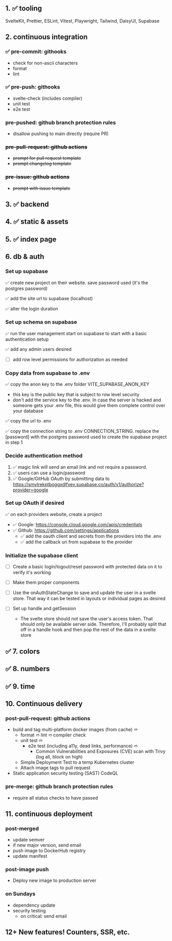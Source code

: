 ## 1. :white_check_mark: tooling

SvelteKit, Prettier, ESLint, Vitest, Playwright, Tailwind, DaisyUI, Supabase

## 2. continuous integration

### :white_check_mark: pre-commit: githooks

- check for non-ascii characters
- format
- lint

### :white_check_mark: pre-push: githooks

- svelte-check (includes compiler)
- unit test
- e2e test

### pre-pushed: github branch protection rules

- disallow pushing to main directly (require PR)

### ~~pre-pull-request: github actions~~

- ~~prompt for pull request template~~
- ~~prompt changelog template~~

### ~~pre-issue: github actions~~

- ~~prompt with issue template~~

## 3. :white_check_mark: backend

## 4. :white_check_mark: static & assets

## 5. :white_check_mark: index page

## 6. db & auth

### Set up supabase

:white_check_mark: create new project on their website. save password used (it's the postgres password)

:white_check_mark: add the site url to supabase (localhost)

:white_check_mark: alter the login duration

### Set up schema on supabase

:white_check_mark: run the user management start on supabase to start with a basic authentication setup

:white_check_mark: add any admin users desired

- [ ] add row level permissions for authorization as needed

### Copy data from supabase to .env

:white_check_mark: copy the anon key to the .env folder VITE_SUPABASE_ANON_KEY

- this key is the public key that is subject to row level security
- don't add the service key to the .env. In case the server is hacked and someone gets your .env file, this would give them complete control over your database

:white_check_mark: copy the url to .env

:white_check_mark: copy the connection string to .env CONNECTION_STRING. replace the [password] with the postgres password used to create the supabase project in step 1

### Decide authentication method

1. :white_check_mark: magic link will send an email link and not require a password.
2. :white_check_mark: users can use a login/password
3. :white_check_mark: Google/GitHub OAuth by submitting data to https://smylrekptboggxdlfvev.supabase.co/auth/v1/authorize?provider=google

### Set up OAuth if desired

:white_check_mark: on each providers website, create a project

- :white_check_mark: Google: https://console.cloud.google.com/apis/credentials
- :white_check_mark: Github: https://github.com/settings/applications
  - :white_check_mark: add the oauth client and secrets from the providers into the .env
  - :white_check_mark: add the callback uri from supabase to the provider

### Initialize the supabase client

- [ ] Create a basic login/logout/reset password with protected data on it to verify it's working

- [ ] Make them proper components

- [ ] Use the onAuthStateChange to save and update the user in a svelte store. That way it can be tested in layouts or individual pages as desired

- [ ] Set up handle and getSession
  - The svelte store should not save the user's access token. That should only be available server side. Therefore, I'll probably split that off in a handle hook and then pop the rest of the data in a svelte store

## :white_check_mark: 7. colors

## :white_check_mark: 8. numbers

## :white_check_mark: 9. time

## 10. Continuous delivery

### post-pull-request: github actions

- build and tag multi-platform docker images (from cache) ➱
  - format ➱ lint ➱ compiler check
  - unit test ➱
    - e2e test (including a11y, dead links, performance) ➱
      - Common Vulnerabilities and Exposures (CVE) scan with Trivy (log all, block on high)
  - Simple Deployment Test to a temp Kubernetes cluster
  - Attach image tags to pull request
- Static application security testing (SAST) CodeQL

### pre-merge: github branch protection rules

- require all status checks to have passed

## 11. continuous deployment

### post-merged

- update semver
- if new major version, send email
- push image to DockerHub registry
- update manifest

### post-image push

- Deploy new image to production server

### on Sundays

- dependency update
- security testing
  - on critical: send email

## 12+ New features! Counters, SSR, etc.
